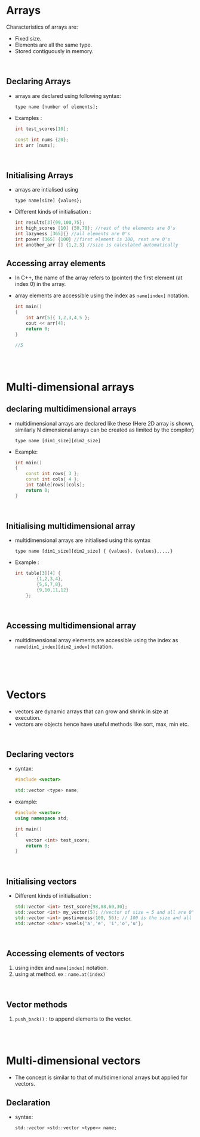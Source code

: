 # Arrays

Characteristics of arrays are:

- Fixed size.
- Elements are all the same type.
- Stored contiguously in memory.

<br>

## Declaring Arrays

- arrays are declared using following syntax:

  ```
  type name [number of elements];
  ```

* Examples :

  ```cpp
  int test_scores[10];

  const int nums {20};
  int arr [nums];
  ```

<br>

## Initialising Arrays

- arrays are intialised using
  ```
  type name[size] {values};
  ```

* Different kinds of initialisation :

  ```cpp
  int results[3]{99,100,75};
  int high_scores [10] {50,70}; //rest of the elements are 0's
  int lazyness [365]{} //all elements are 0's
  int power [365] {100} //first element is 100, rest are 0's
  int another_arr [] {1,2,3} //size is calculated automatically
  ```

## Accessing array elements

- In C++, the name of the array refers to (pointer) the first element (at index 0) in the array.
- array elements are accessible using the index as `name[index]` notation.

  ```cpp
  int main()
  {
      int arr[5]{ 1,2,3,4,5 };
      cout << arr[4];
      return 0;
  }

  //5
  ```

<br>
<br>

# Multi-dimensional arrays

## declaring multidimensional arrays

- multidimensional arrays are declared like these (Here 2D array is shown, similarly N dimensional arrays can be created as limited by the compiler)

  ```
  type name [dim1_size][dim2_size]
  ```

* Example:

  ```cpp
  int main()
  {
      const int rows{ 3 };
      const int cols{ 4 };
      int table[rows][cols];
      return 0;
  }
  ```

<br>

## Initialising multidimensional array

- multidimensional arrays are initialised using this syntax

  ```
  type name [dim1_size][dim2_size] { {values}, {values},....}
  ```

* Example :

  ```cpp
  int table[3][4] {
          {1,2,3,4},
          {5,6,7,8},
          {9,10,11,12}
      };
  ```

<br>

## Accessing multidimensional array

- multidimensional array elements are accessible using the index as `name[dim1_index][dim2_index]` notation.

<br>
<br>
<br>

# Vectors

- vectors are dynamic arrays that can grow and shrink in size at execution.
- vectors are objects hence have useful methods like sort, max, min etc.

<br>

## Declaring vectors

- syntax:

  ```cpp
  #include <vector>

  std::vector <type> name;
  ```

- example:

  ```cpp
  #include <vector>
  using namespace std;

  int main()
  {
      vector <int> test_score;
      return 0;
  }
  ```

<br>

## Initialising vectors

- Different kinds of initialisation :

  ```cpp
  std::vector <int> test_score{98,88,60,30};
  std::vector <int> my_vector(5); //vector of size = 5 and all are 0's
  std::vector <int> postiveness(100, 56); // 100 is the size and all elements are 56
  std::vector <char> vowels{'a','e', 'i','o','u'};
  ```

<br>

## Accessing elements of vectors

1. using index and `name[index]` notation.
2. using at method. ex : `name.at(index)`

<br>

## Vector methods

1. `push_back()` : to append elements to the vector.

<br>
<br>

# Multi-dimensional vectors

- The concept is similar to that of multidimenional arrays but applied for vectors.

## Declaration

- syntax:

  ```
  std::vector <std::vector <type>> name;
  ```
